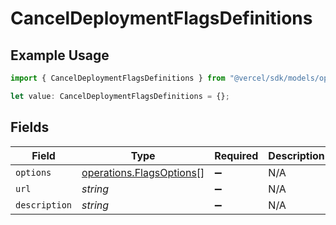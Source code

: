 # CancelDeploymentFlagsDefinitions

## Example Usage

```typescript
import { CancelDeploymentFlagsDefinitions } from "@vercel/sdk/models/operations/canceldeployment.js";

let value: CancelDeploymentFlagsDefinitions = {};
```

## Fields

| Field                                                                | Type                                                                 | Required                                                             | Description                                                          |
| -------------------------------------------------------------------- | -------------------------------------------------------------------- | -------------------------------------------------------------------- | -------------------------------------------------------------------- |
| `options`                                                            | [operations.FlagsOptions](../../models/operations/flagsoptions.md)[] | :heavy_minus_sign:                                                   | N/A                                                                  |
| `url`                                                                | *string*                                                             | :heavy_minus_sign:                                                   | N/A                                                                  |
| `description`                                                        | *string*                                                             | :heavy_minus_sign:                                                   | N/A                                                                  |